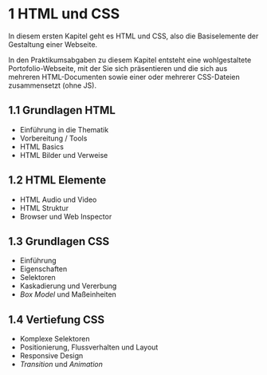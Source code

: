 # **1** HTML und CSS

In diesem ersten Kapitel geht es HTML und CSS, also die Basiselemente der Gestaltung einer Webseite.

In den Praktikumsabgaben zu diesem Kapitel entsteht eine wohlgestaltete Portofolio-Webseite, mit der Sie sich präsentieren und die sich aus mehreren HTML-Documenten sowie einer oder mehrerer CSS-Dateien zusammensetzt (ohne JS).

## **1.1** Grundlagen HTML

- Einführung in die Thematik
- Vorbereitung / Tools
- HTML Basics
- HTML Bilder und Verweise

## **1.2** HTML Elemente

- HTML Audio und Video
- HTML Struktur
- Browser und Web Inspector

## **1.3** Grundlagen CSS

- Einführung
- Eigenschaften
- Selektoren
- Kaskadierung und Vererbung
- *Box Model* und Maßeinheiten

## **1.4** Vertiefung CSS

- Komplexe Selektoren
- Positionierung, Flussverhalten und Layout
- Responsive Design
- *Transition* und *Animation*
